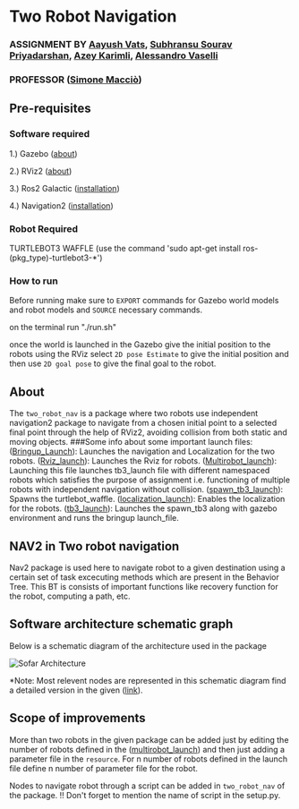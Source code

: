 # Two Robot Navigation
### ASSIGNMENT BY [Aayush Vats](https://github.com/aayush11101998), [Subhransu Sourav Priyadarshan](https://github.com/subhransu10), [Azey Karimli](https://github.com/azaykarimli), [Alessandro Vaselli](https://github.com/Jellyfishh97)
### PROFESSOR ([Simone Macciò](https://github.com/SimoneMacci0))
## Pre-requisites
### Software required
1.) Gazebo ([about](https://gazebosim.org/home))

2.) RViz2 ([about](https://turtlebot.github.io/turtlebot4-user-manual/software/rviz.html#rviz2))

3.) Ros2 Galactic ([installation](http://docs.ros.org.ros.informatik.uni-freiburg.de/en/galactic/Installation.html))

4.) Navigation2 ([installation](https://navigation.ros.org/build_instructions/index.html))

### Robot Required
TURTLEBOT3 WAFFLE (use the command 'sudo apt-get install ros-(pkg_type)-turtlebot3-*')

### How to run
Before running make sure to `EXPORT` commands for Gazebo world models and robot models and `SOURCE` necessary commands.

on the terminal run "./run.sh" 

once the world is launched in the Gazebo give the initial position to the robots using the RViz select `2D pose Estimate` to give the initial position and then use `2D goal pose` to give the final goal to the robot.

## About
The `two_robot_nav` is a package where two robots use independent navigation2 package to navigate from a chosen initial point to a selected final point through the help of RViz2, avoiding collision from both static and moving objects.
###Some info about some important launch files:
([Bringup_Launch](https://github.com/aayush11101998/Sofar_assignment/blob/master/src/two_robot_nav/launch/bringup_launch.py)): Launches the navigation and Localization for the two robots.
([Rviz_launch](https://github.com/aayush11101998/Sofar_assignment/blob/master/src/two_robot_nav/launch/rviz_launch.py)): Launches the Rviz for robots.
([Multirobot_launch](https://github.com/aayush11101998/Sofar_assignment/blob/master/src/two_robot_nav/launch/multirobot_launch.py)): Launching this file launches tb3_launch file with different namespaced robots which satisfies the purpose of assignment i.e. functioning of multiple robots with independent navigation without collision.
([spawn_tb3_launch](https://github.com/aayush11101998/Sofar_assignment/blob/master/src/two_robot_nav/launch/spawn_tb3_launch.py)): Spawns the turtlebot_waffle.
([localization_launch](https://github.com/aayush11101998/Sofar_assignment/blob/master/src/two_robot_nav/launch/localization_launch.py)): Enables the localization for the robots.
([tb3_launch](https://github.com/aayush11101998/Sofar_assignment/blob/master/src/two_robot_nav/launch/tb3_launch.py)): Launches the spawn_tb3 along with gazebo environment and runs the bringup launch_file.

## NAV2 in Two robot navigation
Nav2 package is used here to navigate robot to a given destination using a certain set of task excecuting methods which are present in the Behavior Tree. This BT is consists of important functions like recovery function for the robot, computing a path, etc.

## Software architecture schematic graph
Below is a schematic diagram of the architecture used in the package

![Sofar Architecture](https://user-images.githubusercontent.com/91724060/200852701-1f94817d-455b-4505-b057-ada138b09aea.png)

*Note: Most relevent nodes are represented in this schematic diagram find a detailed version in the given ([link](https://github.com/aayush11101998/Sofar_assignment/blob/master/rosgraph.png)).

## Scope of improvements
More than two robots in the given package can be added just by editing the number of robots defined in the ([multirobot_launch](https://github.com/aayush11101998/Sofar_assignment/blob/master/src/two_robot_nav/launch/multirobot_launch.py)) and then just adding a parameter file in the `resource`. For n number of robots defined in the launch file define n number of parameter file for the robot.

Nodes to navigate robot through a script can be added in `two_robot_nav` of the package. 
!! Don't forget to mention the name of script in the setup.py.
 
